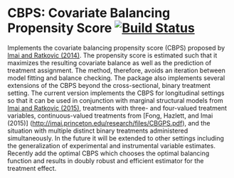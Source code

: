 # CBPS: Covariate Balancing Propensity Score [![Build Status](https://travis-ci.org/kosukeimai/CBPS.svg?branch=master)](https://travis-ci.org/kosukeimai/CBPS)

Implements the covariate balancing propensity score (CBPS) proposed by
[Imai and Ratkovic (2014)]( https://doi.org/10.1111/rssb.12027). The propensity
score is estimated such that it maximizes the resulting covariate
balance as well as the prediction of treatment assignment. The method,
therefore, avoids an iteration between model fitting and balance
checking.  The package also implements several extensions of the CBPS
beyond the cross-sectional, binary treatment setting.  The current
version implements the CBPS for longitudinal settings so that it can
be used in conjunction with marginal structural models from [Imai and
Ratkovic (2015)](DOI:10.1080/01621459.2014.956872), treatments with
three- and four-valued treatment variables, continuous-valued
treatments from [Fong, Hazlett, and Imai (2015)]
(http://imai.princeton.edu/research/files/CBGPS.pdf), and the
situation with multiple distinct binary treatments administered
simultaneously. In the future it will be extended to other settings
including the generalization of experimental and instrumental variable
estimates. Recently add the optimal CBPS which chooses the optimal
balancing function and results in doubly robust and efficient
estimator for the treatment effect.
